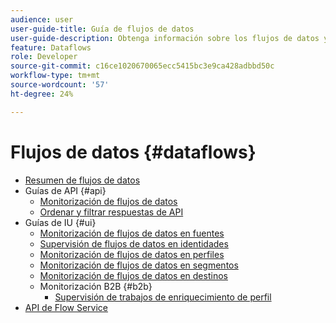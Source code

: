 ```yaml
---
audience: user
user-guide-title: Guía de flujos de datos
user-guide-description: Obtenga información sobre los flujos de datos y cómo configurarlos en distintos servicios.
feature: Dataflows
role: Developer
source-git-commit: c16ce1020670065ecc5415bc3e9ca428adbbd50c
workflow-type: tm+mt
source-wordcount: '57'
ht-degree: 24%

---
```



# Flujos de datos {#dataflows}

- [Resumen de flujos de datos](./home.md)
- Guías de API {#api}
   - [Monitorización de flujos de datos](./api/monitor.md)
   - [Ordenar y filtrar respuestas de API](./api/sort-and-filter.md)
- Guías de IU {#ui}
   - [Monitorización de flujos de datos en fuentes](./ui/monitor-sources.md)
   - [Supervisión de flujos de datos en identidades](./ui/monitor-identities.md)
   - [Monitorización de flujos de datos en perfiles](./ui/monitor-profiles.md)
   - [Monitorización de flujos de datos en segmentos](./ui/monitor-segments.md)
   - [Monitorización de flujos de datos en destinos](./ui/monitor-destinations.md)
   - Monitorización B2B {#b2b}
      - [Supervisión de trabajos de enriquecimiento de perfil](./ui/b2b/monitor-profile-enrichment.md)
- [API de Flow Service](https://www.adobe.io/experience-platform-apis/references/flow-service/)